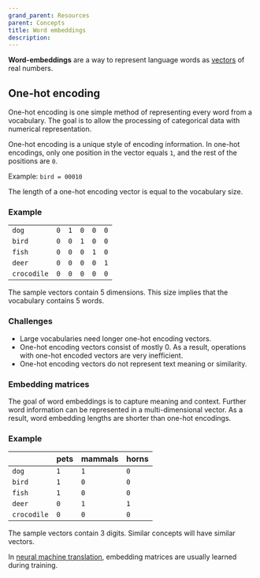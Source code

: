 ```yaml
---
grand_parent: Resources
parent: Concepts
title: Word embeddings
description:
---
```


**Word-embeddings** are a way to represent language words as [vectors](vector.md) of real numbers.

## One-hot encoding

One-hot encoding is one simple method of representing every word from a vocabulary.
The goal is to allow the processing of categorical data with numerical representation. 

One-hot encoding is a unique style of encoding information.
In one-hot encodings, only one position in the vector equals `1`, and the rest of the positions are `0`.


Example: `bird = 00010`

The length of a one-hot encoding vector is equal to the vocabulary size.

### Example

|    |    |    |    |    |    |
| -- | -- | -- | -- | -- | -- |
| `dog` | `0` | `1` | `0` | `0` | `0` |
| `bird` | `0` | `0` | `1` | `0` | `0` |
| `fish` | `0` | `0` | `0` | `1` | `0` |
| `deer` | `0` | `0` | `0` | `0` | `1` |
| `crocodile` | `0` | `0` | `0` | `0` | `0` |

The sample vectors contain 5 dimensions.
This size implies that the vocabulary contains 5 words.

### Challenges

- Large vocabularies need longer one-hot encoding vectors.
- One-hot encoding vectors consist of mostly 0.
As a result, operations with one-hot encoded vectors are very inefficient.
- One-hot encoding vectors do not represent text meaning or similarity.

### Embedding matrices

The goal of word embeddings is to capture meaning and context.
Further word information can be represented in a multi-dimensional vector.
As a result, word embedding lengths are shorter than one-hot encodings.

### Example

|    | pets | mammals | horns |
| -- | -- | -- | -- |
| `dog` | `1` | `1` | `0` |
| `bird` | `1` | `0` | `0` |
| `fish` | `1` | `0` | `0` |
| `deer` | `0` | `1` | `1` |
| `crocodile` | `0` | `0` | `0` |

The sample vectors contain 3 digits.
Similar concepts will have similar vectors.

In [neural machine translation](/approaches/neural-machine-translation.md), embedding matrices are usually learned during training.
